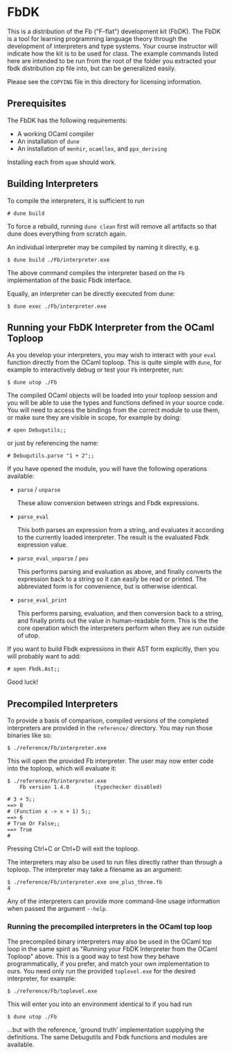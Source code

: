 FbDK
====

This is a distribution of the Fb ("F-flat") development kit (FbDK).  The FbDK is
a tool for learning programming language theory through the development of
interpreters and type systems.  Your course instructor will indicate how the kit
is to be used for class. The example commands listed here are intended to be run
from the root of the folder you extracted your fbdk distribution zip file into,
but can be generalized easily.

Please see the `COPYING` file in this directory for licensing information.


Prerequisites
-------------

The FbDK has the following requirements:

* A working OCaml compiler
* An installation of `dune`
* An installation of `menhir`, `ocamllex`, and `ppx_deriving`

Installing each from `opam` should work.


Building Interpreters
---------------------

To compile the interpreters, it is sufficient to run

    # dune build

To force a rebuild, running `dune clean` first will remove all artifacts
so that dune does everything from scratch again.

An individual interpreter may be compiled by naming it directly, e.g.

    $ dune build ./Fb/interpreter.exe

The above command compiles the interpreter based on the `Fb`
implementation of the basic Fbdk interface.

Equally, an interpreter can be directly executed from dune:
    
    $ dune exec ./Fb/interpreter.exe


Running your FbDK Interpreter from the OCaml Toploop
----------------------------------------------------

As you develop your interpreters, you may wish to interact with your `eval`
function directly from the OCaml toploop. This is quite simple with `dune`,
for example to interactively debug or test your `Fb` interpreter, run:

    $ dune utop ./Fb

The compiled OCaml objects will be loaded into your toploop
session and you will be able to use the types and functions defined in your
source code. You will need to access the bindings from the correct module to use them, or
make sure they are visible in scope, for example by doing:
    
    # open Debugutils;;

or just by referencing the name:

    # Debugutils.parse "1 + 2";;

If you have opened the module, you will have the following operations available:
- `parse` / `unparse`

    These allow conversion between strings and Fbdk expressions.
    
- `parse_eval`

    This both parses an expression from a string, and evaluates it
    according to the currently loaded interpreter. The result is
    the evaluated Fbdk expression value.

- `parse_eval_unparse` / `peu`

    This performs parsing and evaluation as above, and finally converts
    the expression back to a string so it can easily be read or printed.
    The abbreviated form is for convenience, but is otherwise identical.

- `parse_eval_print`

    This performs parsing, evaluation, and then conversion back to a string,
    and finally prints out the value in human-readable form. 
    This is the the core operation which the interpreters perform when they are
    run outside of utop.

If you want to build Fbdk expressions in their AST form explicitly, then
you will probably want to add:

    # open Fbdk.Ast;;

Good luck!


Precompiled Interpreters
------------------------

To provide a basis of comparison, compiled versions of the completed
interpreters are provided in the `reference/` directory.  You may run those
binaries like so:

    $ ./reference/Fb/interpreter.exe

This will open the provided Fb interpreter.  The user may now enter code into the toploop, which will evaluate it:

```
$ ./reference/Fb/interpreter.exe
	Fb version 1.4.0		(typechecker disabled)

# 3 + 5;;
==> 8
# (Function x -> x + 1) 5;;
==> 6
# True Or False;;
==> True
#
```

Pressing Ctrl+C or Ctrl+D will exit the toploop.

The interpreters may also be used to run files directly rather than through a
toploop.  The interpreter may take a filename as an argument:

```
$ ./reference/Fb/interpreter.exe one_plus_three.fb
4
```

Any of the interpreters can provide more command-line usage information when passed the argument `--help`.

### Running the precompiled interpreters in the OCaml top loop

The precompiled binary interpreters may also be used in the OCaml top loop in the same spirit as "Running your FbDK Interpreter from the OCaml Toploop" above. This is a good way to test how they behave programmatically, if you prefer, and match
your own implementation to ours. You need only run the provided `toplevel.exe` for the desired interpreter, for example:

    $ ./reference/Fb/toplevel.exe
    
This will enter you into an environment identical to if you had run

    $ dune utop ./Fb

...but with the reference, 'ground truth' implementation supplying the definitions.
The same Debugutils and Fbdk functions and modules are available.